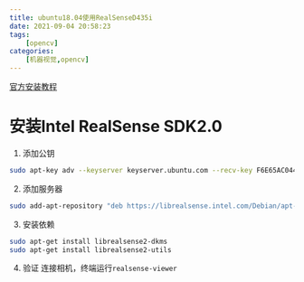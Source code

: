 ```yaml
---
title: ubuntu18.04使用RealSenseD435i
date: 2021-09-04 20:58:23
tags:
    [opencv]
categories:
    [机器视觉,opencv]
---
```


[官方安装教程](https://github.com/IntelRealSense/librealsense/blob/master/doc/distribution_linux.md)

# 安装Intel RealSense SDK2.0

1. 添加公钥
```bash
sudo apt-key adv --keyserver keyserver.ubuntu.com --recv-key F6E65AC044F831AC80A06380C8B3A55A6F3EFCDE || sudo apt-key adv --keyserver hkp://keyserver.ubuntu.com:80 --recv-key F6E65AC044F831AC80A06380C8B3A55A6F3EFCDE 
```

2. 添加服务器
```bash
sudo add-apt-repository "deb https://librealsense.intel.com/Debian/apt-repo $(lsb_release -cs) main" -u 
```

3. 安装依赖
```bash
sudo apt-get install librealsense2-dkms
sudo apt-get install librealsense2-utils
```

4. 验证
    连接相机，终端运行`realsense-viewer`